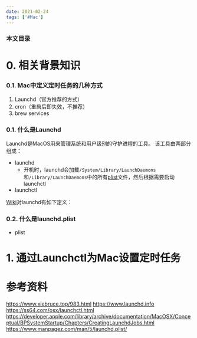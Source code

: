 ```yaml
---
date: 2021-02-24
tags: ['#Mac']
---
```


### 本文目录
<!-- toc -->

# 0. 相关背景知识
### 0.1. Mac中定义定时任务的几种方式
1. Launchd（官方推荐的方式）
2. cron（重启后即失效，不推荐）
3. brew services
### 0.1. 什么是Launchd
Launchd是MacOS用来管理系统和用户级别的守护进程的工具。
该工具由两部分组成：
- launchd
  - 开机时，launchd会加载`/System/Library/LaunchDaemons`和`/Library/LaunchDaemons`中的所有<a href="#0-2-shen-me-shi-launchd-plist">plist</a>文件，然后根据需要启动launchctl
- launchctl

[Wiki](https://en.wikipedia.org/wiki/Launchd)对launchd有如下定义：
> 
### 0.2. 什么是launchd.plist
- plist
# 1. 通过Launchctl为Mac设置定时任务

# 参考资料
https://www.xiebruce.top/983.html
https://www.launchd.info
https://ss64.com/osx/launchctl.html
https://developer.apple.com/library/archive/documentation/MacOSX/Conceptual/BPSystemStartup/Chapters/CreatingLaunchdJobs.html
https://www.manpagez.com/man/5/launchd.plist/